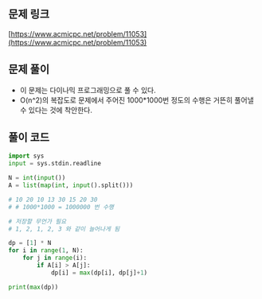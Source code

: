 ## 문제 링크

[https://www.acmicpc.net/problem/11053](https://www.acmicpc.net/problem/11053)

## 문제 풀이

- 이 문제는 다이나믹 프로그래밍으로 풀 수 있다.
- O(n^2)의 복잡도로 문제에서 주어진 1000\*1000번 정도의 수행은 거뜬히 풀어낼 수 있다는 것에 착안한다.

## 풀이 코드

```python
import sys
input = sys.stdin.readline

N = int(input())
A = list(map(int, input().split()))

# 10 20 10 13 30 15 20 30
# # 1000*1000 = 1000000 번 수행

# 저장할 무언가 필요
# 1, 2, 1, 2, 3 와 같이 늘어나게 됨

dp = [1] * N
for i in range(1, N):
    for j in range(i):
        if A[i] > A[j]:
            dp[i] = max(dp[i], dp[j]+1)

print(max(dp))
```
